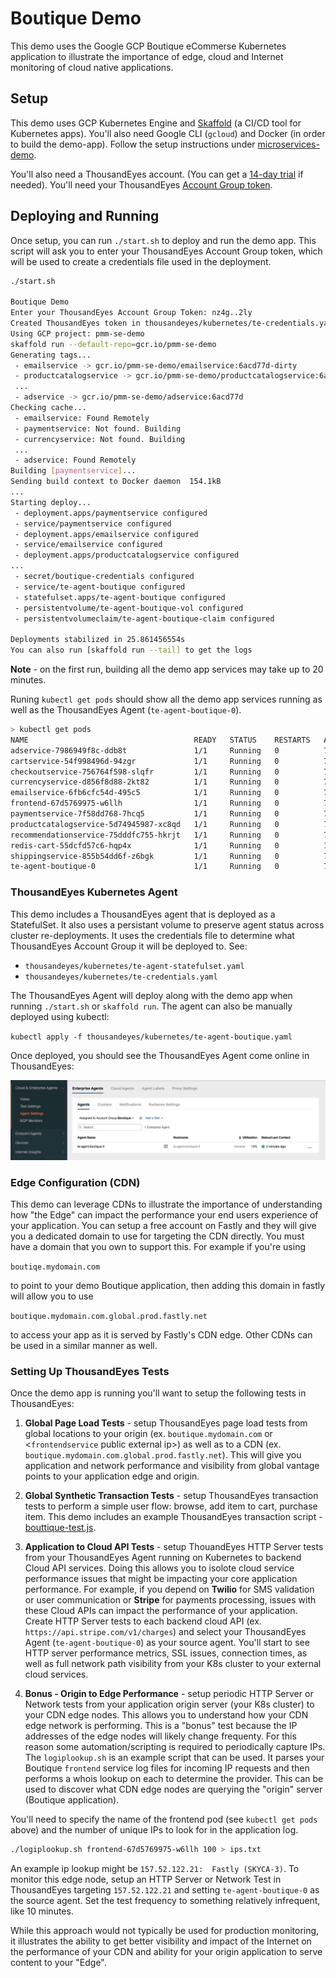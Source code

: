 # Boutique Demo

This demo uses the Google GCP Boutique eCommerse Kubernetes application to illustrate the importance of edge, cloud and Internet monitoring of cloud native applications. 

## Setup
This demo uses GCP Kubernetes Engine and [Skaffold](https://skaffold.dev/docs/install/) (a CI/CD tool for Kubernetes apps). You'll also need Google CLI (`gcloud`) and Docker (in order to build the demo-app). Follow the setup instructions under [microservices-demo](./microservices-demo/README.md).

You'll also need a ThousandEyes account. (You can get a [14-day trial](https://www.thousandeyes.com/signup) if needed). You'll need your ThousandEyes [Account Group token](https://docs.thousandeyes.com/product-documentation/enterprise-agents/where-can-i-get-the-account-group-token).

## Deploying and Running
Once setup, you can run `./start.sh` to deploy and run the demo app. This script will ask you to enter your ThousandEyes Account Group token, which will be used to create a credentials file used in the deployment. 

``` bash
./start.sh

Boutique Demo
Enter your ThousandEyes Account Group Token: nz4g..2ly
Created ThousandEyes token in thousandeyes/kubernetes/te-credentials.yaml
Using GCP project: pmm-se-demo
skaffold run --default-repo=gcr.io/pmm-se-demo
Generating tags...
 - emailservice -> gcr.io/pmm-se-demo/emailservice:6acd77d-dirty
 - productcatalogservice -> gcr.io/pmm-se-demo/productcatalogservice:6acd77d
 ...
 - adservice -> gcr.io/pmm-se-demo/adservice:6acd77d
Checking cache...
 - emailservice: Found Remotely
 - paymentservice: Not found. Building
 - currencyservice: Not found. Building
 ...
 - adservice: Found Remotely
Building [paymentservice]...
Sending build context to Docker daemon  154.1kB
...
Starting deploy...
 - deployment.apps/paymentservice configured
 - service/paymentservice configured
 - deployment.apps/emailservice configured
 - service/emailservice configured
 - deployment.apps/productcatalogservice configured
...
 - secret/boutique-credentials configured
 - service/te-agent-boutique configured
 - statefulset.apps/te-agent-boutique configured
 - persistentvolume/te-agent-boutique-vol configured
 - persistentvolumeclaim/te-agent-boutique-claim configured

Deployments stabilized in 25.861456554s
You can also run [skaffold run --tail] to get the logs
```
**Note** - on the first run, building all the demo app services may take up to 20 minutes.

Runing `kubectl get pods` should show all the demo app services running as well as the ThousandEyes Agent (`te-agent-boutique-0`).

```bash
> kubectl get pods
NAME                                     READY   STATUS    RESTARTS   AGE
adservice-7986949f8c-ddb8t               1/1     Running   0          7h56m
cartservice-54f998496d-94zgr             1/1     Running   0          7h56m
checkoutservice-756764f598-slqfr         1/1     Running   0          7h56m
currencyservice-d856f8d88-2kt82          1/1     Running   0          7h56m
emailservice-6fb6cfc54d-495c5            1/1     Running   0          7h56m
frontend-67d5769975-w6llh                1/1     Running   0          7h45m
paymentservice-7f58dd768-7hcq5           1/1     Running   0          7h56m
productcatalogservice-5d74945987-xc8qd   1/1     Running   0          7h56m
recommendationservice-75dddfc755-hkrjt   1/1     Running   0          7h56m
redis-cart-55dcfd57c6-hqp4x              1/1     Running   0          19d
shippingservice-855b54dd6f-z6bgk         1/1     Running   0          7h56m
te-agent-boutique-0                      1/1     Running   0          7h56m
```

### ThousandEyes Kubernetes Agent
This demo includes a ThousandEyes agent that is deployed as a StatefulSet. It also uses a persistant volume to preserve agent status across cluster re-deployments. It uses the credentials file to determine what ThousandEyes Account Group it will be deployed to. See:

- `thousandeyes/kubernetes/te-agent-statefulset.yaml`
- `thousandeyes/kubernetes/te-credentials.yaml`

The ThousandEyes Agent will deploy along with the demo app when running `./start.sh` or `skaffold run`. The agent can also be manually deployed using kubectl:

`kubectl apply -f thousandeyes/kubernetes/te-agent-boutique.yaml`

Once deployed, you should see the ThousandEyes Agent come online in ThousandEyes:

![ThousandEyes Agent](docs/agent.png?raw=true "ThousandEyes Agent")

### Edge Configuration (CDN)
This demo can leverage CDNs to illustrate the importance of understanding how "the Edge" can impact the performance your end users experience of your application. You can setup a free account on Fastly and they will give you a dedicated domain to use for targeting the CDN directly. You must have a domain that you own to support this. For example if you're using 

`boutiqe.mydomain.com` 

to point to your demo Boutique application, then adding this domain in fastly will allow you to use 

`boutique.mydomain.com.global.prod.fastly.net`

to access your app as it is served by Fastly's CDN edge. Other CDNs can be used in a similar manner as well.


### Setting Up ThousandEyes Tests
Once the demo app is running you'll want to setup the following tests in ThousandEyes:

1. **Global Page Load Tests** - setup ThousandEyes page load tests from global locations to your origin (ex. `boutique.mydomain.com` or <`frontendservice` public external ip>) as well as to a CDN (ex. `boutique.mydomain.com.global.prod.fastly.net`). This will give you application and network performance and visibility from global vantage points to your application edge and origin. 

2. **Global Synthetic Transaction Tests** - setup ThousandEyes transaction tests to perform a simple user flow: browse, add item to cart, purchase item. This demo includes an example ThousandEyes transaction script - [bouttique-test.js](thousandeyes/tests/boutique-test.js).

3. **Application to Cloud API Tests** - setup ThouandEyes HTTP Server tests from your ThousandEyes Agent running on Kubernetes to backend Cloud API services. Doing this allows you to isolote cloud service performance issues that might be impacting your core application performance. For example, if you depend on **Twilio** for SMS validation or user communication or **Stripe** for payments processing, issues with these Cloud APIs can impact the performance of your application. Create HTTP Server tests to each backend cloud API (ex. `https://api.stripe.com/v1/charges`) and select your ThousandEyes Agent (`te-agent-boutique-0`) as your source agent. You'll start to see HTTP server performance metrics, SSL issues, connection times, as well as full network path visibility from your K8s cluster to your external cloud services.

4. **Bonus - Origin to Edge Performance** - setup periodic HTTP Server or Network tests from your application origin server (your K8s cluster) to your CDN edge nodes. This allows you to understand how your CDN edge network is performing. This is a "bonus" test because the IP addresses of the edge nodes will likely change frequenty. For this reason some automation/scripting is required to periodically capture IPs. The `logiplookup.sh` is an example script that can be used. It parses your Boutique `frontend` service log files for incoming IP requests and then performs a whois lookup on each to determine the provider. This can be used to discover what CDN edge nodes are querying the "origin" server (Boutique application). 
 
You'll need to specify the name of the frontend pod (see `kubectl get pods` above) and the number of unique IPs to look for in the application log.

```bash
./logiplookup.sh frontend-67d5769975-w6llh 100 > ips.txt
```

An example ip lookup might be `157.52.122.21:  Fastly (SKYCA-3)`. To monitor this edge node, setup an HTTP Server or Network Test in ThousandEyes targeting `157.52.122.21` and setting `te-agent-boutique-0` as the source agent. Set the test frequency to something relatively infrequent, like 10 minutes.

While this approach would not typically be used for production monitoring, it illustrates the ability to get better visibility and impact of the Internet on the performance of your CDN and ability for your origin application to serve content to your "Edge". 
 



